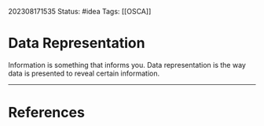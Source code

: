 202308171535
Status: #idea
Tags: [[OSCA]] 
# Data Representation

Information is something that informs you.
Data representation is the way data is presented to reveal certain information.

---
# References